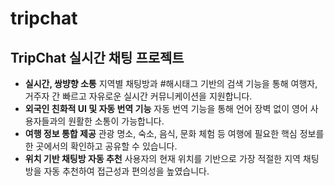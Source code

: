 # tripchat
## TripChat 실시간 채팅 프로젝트 

- **실시간, 쌍뱡향 소통**
  지역별 채팅방과 #해시태그 기반의 검색 기능을 통해 여행자, 거주자 간 빠르고 자유로운 실시간 커뮤니케이션을 지원합니다.
- **외국인 친화적 UI 및 자동 번역 기능**
  자동 번역 기능을 통해 언어 장벽 없이 영어 사용자들과의 원활한 소통이 가능합니다.
- **여행 정보 통합 제공**
  관광 명소, 숙소, 음식, 문화 체험 등 여행에 필요한 핵심 정보를 한 곳에서의 확인하고 공유할 수 있습니다.
- **위치 기반 채팅방 자동 추천**
  사용자의 현재 위치를 기반으로 가장 적절한 지역 채팅방을 자동 추천하여 접근성과 편의성을 높였습니다. 
